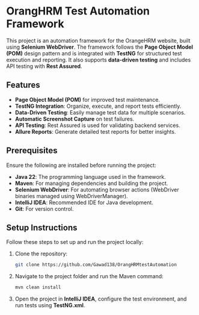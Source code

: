 # OrangHRM Test Automation Framework

This project is an automation framework for the OrangeHRM website, built using **Selenium WebDriver**. The framework follows the **Page Object Model (POM)** design pattern and is integrated with **TestNG** for structured test execution and reporting. It also supports **data-driven testing** and includes API testing with **Rest Assured**.

## Features
- **Page Object Model (POM)** for improved test maintenance.
- **TestNG Integration**: Organize, execute, and report tests efficiently.
- **Data-Driven Testing**: Easily manage test data for multiple scenarios.
- **Automatic Screenshot Capture** on test failures.
- **API Testing**: Rest Assured is used for validating backend services.
- **Allure Reports**: Generate detailed test reports for better insights.

## Prerequisites
Ensure the following are installed before running the project:
- **Java 22**: The programming language used in the framework.
- **Maven**: For managing dependencies and building the project.
- **Selenium WebDriver**: For automating browser actions (WebDriver binaries managed using WebDriverManager).
- **IntelliJ IDEA**: Recommended IDE for Java development.
- **Git**: For version control.

## Setup Instructions
Follow these steps to set up and run the project locally:
1. Clone the repository:
   ```bash
   git clone https://github.com/Gawad138/OrangHRMtestAutomation
   ```
2. Navigate to the project folder and run the Maven command:
   ```bash
   mvn clean install
   ```
3. Open the project in **IntelliJ IDEA**, configure the test environment, and run tests using **TestNG.xml**.


